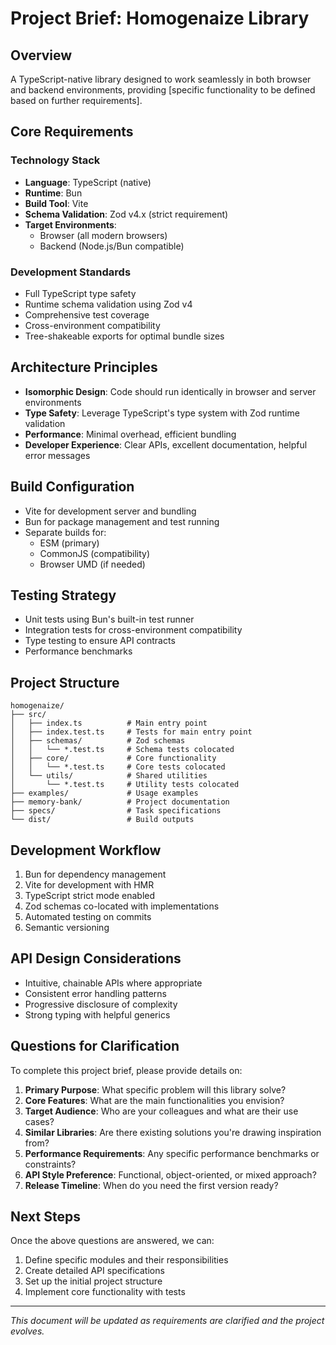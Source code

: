 # Project Brief: Homogenaize Library

## Overview
A TypeScript-native library designed to work seamlessly in both browser and backend environments, providing [specific functionality to be defined based on further requirements].

## Core Requirements

### Technology Stack
- **Language**: TypeScript (native)
- **Runtime**: Bun
- **Build Tool**: Vite
- **Schema Validation**: Zod v4.x (strict requirement)
- **Target Environments**: 
  - Browser (all modern browsers)
  - Backend (Node.js/Bun compatible)

### Development Standards
- Full TypeScript type safety
- Runtime schema validation using Zod v4
- Comprehensive test coverage
- Cross-environment compatibility
- Tree-shakeable exports for optimal bundle sizes

## Architecture Principles
- **Isomorphic Design**: Code should run identically in browser and server environments
- **Type Safety**: Leverage TypeScript's type system with Zod runtime validation
- **Performance**: Minimal overhead, efficient bundling
- **Developer Experience**: Clear APIs, excellent documentation, helpful error messages

## Build Configuration
- Vite for development server and bundling
- Bun for package management and test running
- Separate builds for:
  - ESM (primary)
  - CommonJS (compatibility)
  - Browser UMD (if needed)

## Testing Strategy
- Unit tests using Bun's built-in test runner
- Integration tests for cross-environment compatibility
- Type testing to ensure API contracts
- Performance benchmarks

## Project Structure
```
homogenaize/
├── src/
│   ├── index.ts          # Main entry point
│   ├── index.test.ts     # Tests for main entry point
│   ├── schemas/          # Zod schemas
│   │   └── *.test.ts     # Schema tests colocated
│   ├── core/             # Core functionality
│   │   └── *.test.ts     # Core tests colocated
│   └── utils/            # Shared utilities
│       └── *.test.ts     # Utility tests colocated
├── examples/             # Usage examples
├── memory-bank/          # Project documentation
├── specs/                # Task specifications
└── dist/                 # Build outputs
```

## Development Workflow
1. Bun for dependency management
2. Vite for development with HMR
3. TypeScript strict mode enabled
4. Zod schemas co-located with implementations
5. Automated testing on commits
6. Semantic versioning

## API Design Considerations
- Intuitive, chainable APIs where appropriate
- Consistent error handling patterns
- Progressive disclosure of complexity
- Strong typing with helpful generics

## Questions for Clarification
To complete this project brief, please provide details on:

1. **Primary Purpose**: What specific problem will this library solve?
2. **Core Features**: What are the main functionalities you envision?
3. **Target Audience**: Who are your colleagues and what are their use cases?
4. **Similar Libraries**: Are there existing solutions you're drawing inspiration from?
5. **Performance Requirements**: Any specific performance benchmarks or constraints?
6. **API Style Preference**: Functional, object-oriented, or mixed approach?
7. **Release Timeline**: When do you need the first version ready?

## Next Steps
Once the above questions are answered, we can:
1. Define specific modules and their responsibilities
2. Create detailed API specifications
3. Set up the initial project structure
4. Implement core functionality with tests

---
*This document will be updated as requirements are clarified and the project evolves.*